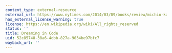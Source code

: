 ```yaml
---
content_type: external-resource
external_url: https://www.nytimes.com/2014/03/09/books/review/michio-kakus-future-of-the-mind.html
has_external_license_warning: true
license: https://en.wikipedia.org/wiki/All_rights_reserved
status: ''
title: Dreaming in Code
uid: 52c85748-38a6-4dbb-827a-9034be97bfc7
wayback_url: ''
---
```


